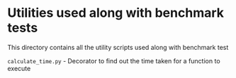 # Utilities used along with benchmark tests

This directory contains all the utility scripts used along with benchmark test

`calculate_time.py` - Decorator to find out the time taken for a function to execute
